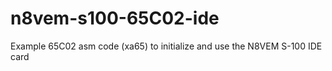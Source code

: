 n8vem-s100-65C02-ide
====================

Example 65C02 asm code (xa65) to initialize and use the N8VEM S-100 IDE card
